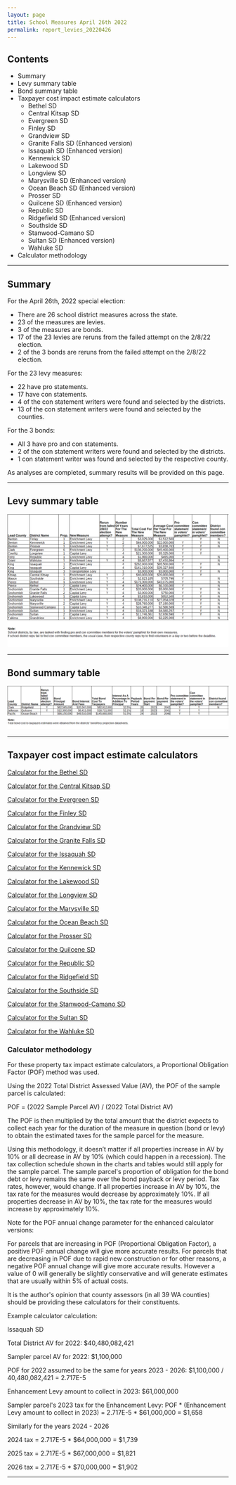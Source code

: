 ```yaml
---
layout: page
title: School Measures April 26th 2022
permalink: report_levies_20220426
---
```



## Contents
- Summary
- Levy summary table
- Bond summary table
- Taxpayer cost impact estimate calculators
  - Bethel SD
  - Central Kitsap SD
  - Evergreen SD
  - Finley SD
  - Grandview SD
  - Granite Falls SD (Enhanced version)
  - Issaquah SD (Enhanced version)
  - Kennewick SD
  - Lakewood SD
  - Longview SD
  - Marysville SD (Enhanced version)
  - Ocean Beach SD (Enhanced version)
  - Prosser SD
  - Quilcene SD (Enhanced version)
  - Republic SD
  - Ridgefield SD (Enhanced version)
  - Southside SD
  - Stanwood-Camano SD
  - Sultan SD (Enhanced version)
  - Wahluke SD
- Calculator methodology

___

## Summary

For the April 26th, 2022 special election:
- There are 26 school district measures across the state.
- 23 of the measures are levies.
- 3 of the measures are bonds.
- 17 of the 23 levies are reruns from the failed attempt on the 2/8/22 election.
- 2 of the 3 bonds are reruns from the failed attempt on the 2/8/22 election.

For the 23 levy measures:
- 22 have pro statements.
- 17 have con statements.
- 4 of the con statement writers were found and selected by the districts.
- 13 of the con statement writers were found and selected by the counties.

For the 3 bonds:
- All 3 have pro and con statements.
- 2 of the con statement writers were found and selected by the districts.
- 1 con statement writer was found and selected by the respective county.


As analyses are completed, summary results will be provided on this page.

___

## Levy summary table

![Levy summary table](pagesManual/LeviesReport/20220426/LevyTable.png "Levy summary table")

___

## Bond summary table

![Bond summary table](pagesManual/LeviesReport/20220426/BondTable.png "Bond summary table")

___

## Taxpayer cost impact estimate calculators

[Calculator for the Bethel SD](calculator_bethel)

[Calculator for the Central Kitsap SD](calculator_central_kitsap)

[Calculator for the Evergreen SD](calculator_evergreen)

[Calculator for the Finley SD](calculator_finley)

[Calculator for the Grandview SD](calculator_grandview_enhanced)

[Calculator for the Granite Falls SD](calculator_granite_falls_enhanced)

[Calculator for the Issaquah SD](calculator_issaquah_enhanced)

[Calculator for the Kennewick SD](calculator_kennewick)

[Calculator for the Lakewood SD](calculator_lakewood)

[Calculator for the Longview SD](calculator_longview)

[Calculator for the Marysville SD](calculator_marysville_enhanced)

[Calculator for the Ocean Beach SD](calculator_ocean_beach_enhanced)

[Calculator for the Prosser SD](calculator_prosser)

[Calculator for the Quilcene SD](calculator_quilcene_enhanced)

[Calculator for the Republic SD](calculator_republic)

[Calculator for the Ridgefield SD](calculator_ridgefield_enhanced)

[Calculator for the Southside SD](calculator_southside)

[Calculator for the Stanwood-Camano SD](calculator_stanwood-camano)

[Calculator for the Sultan SD](calculator_sultan_enhanced)

[Calculator for the Wahluke SD](calculator_wahluke)

### Calculator methodology

For these property tax impact estimate calculators, a Proportional Obligation Factor (POF) method was used.

Using the 2022 Total District Assessed Value (AV), the POF of the sample parcel is calculated:

POF = (2022 Sample Parcel AV) / (2022 Total District AV)

The POF is then multiplied by the total amount that the district expects to collect each year for the duration of the measure in question (bond or levy) 
to obtain the estimated taxes for the sample parcel for the measure.

Using this methodology, it doesn’t matter if all properties increase in AV by 10% or all decrease in AV by 10% (which could happen in a recession). 
The tax collection schedule shown in the charts and tables would still apply for the sample parcel. The sample parcel's proportion of obligation for the bond debt 
or levy remains the same over the bond payback or levy period. Tax rates, however, would change. If all properties increase in AV by 10%, the tax rate for the measures would 
decrease by approximately 10%. If all properties decrease in AV by 10%, the tax rate for the measures would increase by approximately 10%.

Note for the POF annual change parameter for the enhanced calculator versions:

For parcels that are increasing in POF (Proportional Obligation Factor), a positive POF annual change will give more accurate results. 
For parcels that are decreasing in POF due to rapid new construction or for other reasons, a negative POF annual change will give more accurate results. 
However a value of 0 will generally be slightly conservative and will generate estimates that are usually within 5% of actual costs. 

It is the author's opinion that county assessors (in all 39 WA counties) should be providing these calculators for their constituents. 

Example calculator calculation:

Issaquah SD

Total District AV for 2022: $40,480,082,421

Sampler parcel AV for 2022: $1,100,000

POF for 2022 assumed to be the same for years 2023 - 2026: $1,100,000 / 40,480,082,421 = 2.717E-5

Enhancement Levy amount to collect in 2023: $61,000,000

Sampler parcel's 2023 tax for the Enhancement Levy: POF * (Enhancement Levy amount to collect in 2023) = 2.717E-5 * $61,000,000 = $1,658

Similarly for the years 2024 - 2026

2024 tax = 2.717E-5 * $64,000,000 = $1,739

2025 tax = 2.717E-5 * $67,000,000 = $1,821

2026 tax = 2.717E-5 * $70,000,000 = $1,902


___


